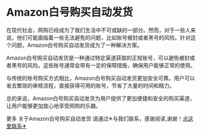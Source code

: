 # Amazon白号购买自动发货

在现代社会，网购已经成为了我们生活中不可或缺的一部分。然而，对于一些人来说，他们可能面临着一些无法避免的问题，比如账号被封或者黑号的风险。针对这个问题，Amazon白号购买自动发货成为了一种解决方案。

Amazon白号购买自动发货是一种通过特定渠道获取的正规账号，可以避免被封或者黑号的风险。这些账号通常会带有一定的保障措施，确保用户能够正常的使用。

与传统的账号购买方式相比，Amazon白号购买自动发货更加安全可靠。用户可以省去繁琐的审核流程，直接获得可用的账号，节省了大量的时间和精力。

总的来说，Amazon白号购买自动发货为用户提供了更加便捷和安全的购买渠道，让用户能够更加放心地享受网购的乐趣。

更多 关于Amazon白号购买自动发货 请通过✈与我们联系，感谢阅读,谢谢！[点这里联系✈](https://www.k02.cc)